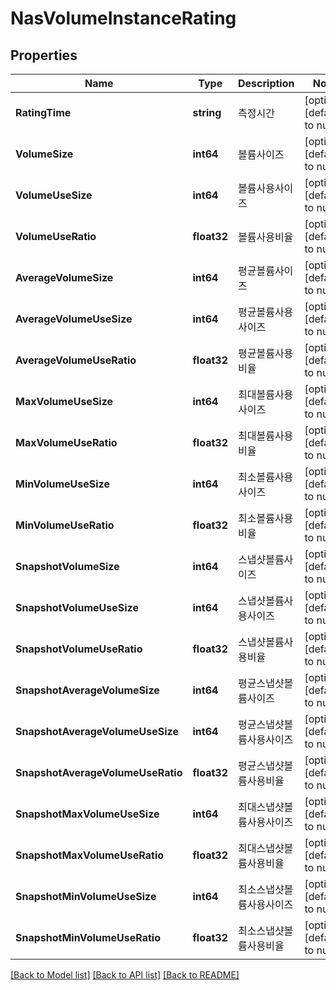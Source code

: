 # NasVolumeInstanceRating

## Properties
Name | Type | Description | Notes
------------ | ------------- | ------------- | -------------
**RatingTime** | **string** | 측정시간 | [optional] [default to null]
**VolumeSize** | **int64** | 볼륨사이즈 | [optional] [default to null]
**VolumeUseSize** | **int64** | 볼륨사용사이즈 | [optional] [default to null]
**VolumeUseRatio** | **float32** | 볼륨사용비율 | [optional] [default to null]
**AverageVolumeSize** | **int64** | 평균볼륨사이즈 | [optional] [default to null]
**AverageVolumeUseSize** | **int64** | 평균볼륨사용사이즈 | [optional] [default to null]
**AverageVolumeUseRatio** | **float32** | 평균볼륨사용비율 | [optional] [default to null]
**MaxVolumeUseSize** | **int64** | 최대볼륨사용사이즈 | [optional] [default to null]
**MaxVolumeUseRatio** | **float32** | 최대볼륨사용비율 | [optional] [default to null]
**MinVolumeUseSize** | **int64** | 최소볼륨사용사이즈 | [optional] [default to null]
**MinVolumeUseRatio** | **float32** | 최소볼륨사용비율 | [optional] [default to null]
**SnapshotVolumeSize** | **int64** | 스냅샷볼륨사이즈 | [optional] [default to null]
**SnapshotVolumeUseSize** | **int64** | 스냅샷볼륨사용사이즈 | [optional] [default to null]
**SnapshotVolumeUseRatio** | **float32** | 스냅샷볼륨사용비율 | [optional] [default to null]
**SnapshotAverageVolumeSize** | **int64** | 평균스냅샷볼륨사이즈 | [optional] [default to null]
**SnapshotAverageVolumeUseSize** | **int64** | 평균스냅샷볼륨사용사이즈 | [optional] [default to null]
**SnapshotAverageVolumeUseRatio** | **float32** | 평균스냅샷볼륨사용비율 | [optional] [default to null]
**SnapshotMaxVolumeUseSize** | **int64** | 최대스냅샷볼륨사용사이즈 | [optional] [default to null]
**SnapshotMaxVolumeUseRatio** | **float32** | 최대스냅샷볼륨사용비율 | [optional] [default to null]
**SnapshotMinVolumeUseSize** | **int64** | 최소스냅샷볼륨사용사이즈 | [optional] [default to null]
**SnapshotMinVolumeUseRatio** | **float32** | 최소스냅샷볼륨사용비율 | [optional] [default to null]

[[Back to Model list]](../README.md#documentation-for-models) [[Back to API list]](../README.md#documentation-for-api-endpoints) [[Back to README]](../README.md)


